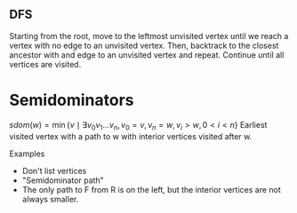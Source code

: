 ## DFS

Starting from the root,
move to the leftmost unvisited vertex until we
reach a vertex with no edge to an unvisited vertex.
Then, backtrack to the closest ancestor with
and edge to an unvisited vertex and repeat.
Continue until all vertices are visited.

# Semidominators
$sdom(w) = \min\{v \mid \exists v_0v_1\dots v_n, v_0 = v, v_n = w, v_i > w, 0 < i < n\}$
Earliest visited vertex with a path to w with interior vertices visited after w.

Examples
- Don't list vertices
- "Semidominator path"
- The only path to F from R is on the left, but the interior vertices are not always smaller.